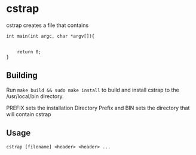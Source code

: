 # cstrap

cstrap creates a file that contains 
```
int main(int argc, char *argv[]){


    return 0;
}
```

## Building

Run `make build && sudo make install` to build and install cstrap to the /usr/local/bin directory.

PREFIX sets the installation Directory Prefix and BIN sets the directory that will contain cstrap

## Usage

`cstrap [filename] <header> <header> ...`
